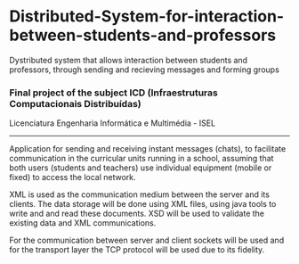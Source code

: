 # Distributed-System-for-interaction-between-students-and-professors
Dystributed system that allows interaction between students and professors, through sending and recieving messages and forming groups

### Final project of the subject ICD (Infraestruturas Computacionais Distribuídas)

Licenciatura Engenharia Informática e Multimédia - ISEL

---

Application for sending and receiving instant messages (chats), to facilitate communication in the curricular units running in a school, 
assuming that both users (students and teachers) use individual equipment (mobile or fixed) to access the local network.

XML is used as the communication medium between the server and its clients. The data storage will be done using XML files, using java tools to write and 
and read these documents. XSD will be used to validate the existing data and XML communications.

For the communication between server and client sockets will be used and for the transport layer the TCP protocol will be used due to its fidelity.
